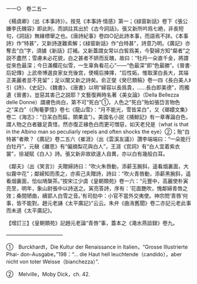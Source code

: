 一一○　卷二五一

《楊虞卿》（出《本事詩》）。按見《本事詩·情感》第一；《緑窗新話》卷下《張公嫌李氏醜容》即此則，而誤註其出於《古今詞話》。張又新所吟爲七絶，非長短句，《詞話》無緣標舉之也。《唐詩紀事》卷四○記此詩本事，而語焉不詳。《本事詩》作“特甚”，又新詩遂難索解；《緑窗新話》作“白特甚”，詩意乃明。《廣記》亦奪去“白”字，須據《新話》訂補。又新蓋謂女常以白皙爲美，今娶婦方知“粲者”之説不盡然；雪膚未必花貌，白之甚者不妍而反醜，故曰：“牡丹一朵直千金，將謂從來色最深；今日滿欄花似雪，一生辜負看花心”——“色最深”即“色最勝”。《晉書·后妃傳》上武帝博選良家女充後宫，使楊后揀擇，“后性妬，惟取潔白長大，其端正美麗者並不見留”；足以闡又新之詩矣。俞正燮《癸巳類稿》卷一四《長白美人》引《詩》、《史記》、《魏書》、《唐書》以明“婦容以長爲貴，……長白即美德”，而獨遺《晉書》，豈惡其害己之説耶？文藝復興時名著《美女論》（Della Bellezza delle Donne）謂膚色尚白，第不可“死白”①，人色之“死白”殆如張岱言物色之“呆白”（《陶菴夢憶》卷七《龍山雪》：“月不能光，雪皆呆白”，又《瑯嬛文集》卷二《海志》：“日呆白而扁，類果盒”）。美國名小説《捕鯨記》有一章專論白色，謂人物之白者雖足貴惜，然亦復正緣色白而更可憎惡，如天老兒是（what is that in the Albino man so peculiarly repels and often shocks the eye）②；殆“白特甚”者歟？《廣記》卷二五六《崔涯》（出《雲溪友議》）讚李端端曰：“一朵能行白牡丹”，元稹《離思》有“偏摘梨花與白人”，王涯《宫詞》有“白人宜着紫衣裳”，徐凝賦《白人》詩。張又新非故欲違人自異，亦以白有幾般白耳。

《鄰夫》（出《笑言》）夫贈婦詩曰：“吹火朱唇動，添薪玉腕斜，遥看烟裏面，大似霧中花”；鄰婦知而羨之，亦索己夫贈詩，詩曰：“吹火青唇動，添薪黑腕斜，遥看烟裏面，恰似鳩槃茶。”按宋江少虞《皇朝類苑》卷一六：“元豐中，高麗使朴寅亮至，明年，象山尉張中以詩送之。寅亮答詩，序有：‘花面艷吹，愧鄰婦青唇之效；桑間陋曲，續郢人白雪之音。’有司劾中：小官不當外交夷使。神宗問‘青唇’何事，皆不能對。趙元老誦《太平廣記》”云云。朱弁《曲洧舊聞》卷二亦記元老此事而未道《太平廣記》。

【增訂三】《皇朝類苑》記趙元老論“青唇”事，蓋本之《澠水燕談録》卷九。



———————————

①　Burckhardt，Die Kultur der Renaissance in Italien，“Grosse Illustrierte Phai-
don-Ausgabe，”198：“... die Haut hell leuchtende（candido），aber nicht von toter Weisse（bianchezza）”.

②　Melville，Moby Dick，ch. 42.